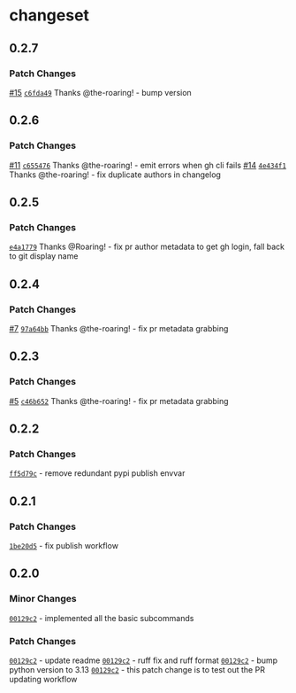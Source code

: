 # changeset

## 0.2.7

### Patch Changes

[#15](https://github.com/the-roaring/pychangeset/pull/15) [`c6fda49`](https://github.com/the-roaring/pychangeset/commit/c6fda49) Thanks @the-roaring! - bump version

## 0.2.6

### Patch Changes

[#11](https://github.com/the-roaring/pychangeset/pull/11) [`c655476`](https://github.com/the-roaring/pychangeset/commit/c655476) Thanks @the-roaring! - emit errors when gh cli fails
[#14](https://github.com/the-roaring/pychangeset/pull/14) [`4e434f1`](https://github.com/the-roaring/pychangeset/commit/4e434f1) Thanks @the-roaring! - fix duplicate authors in changelog

## 0.2.5

### Patch Changes

[`e4a1779`](https://github.com/the-roaring/pychangeset/commit/e4a1779) Thanks @Roaring! - fix pr author metadata to get gh login, fall back to git display name

## 0.2.4

### Patch Changes

[#7](https://github.com/the-roaring/pychangeset/pull/7) [`97a64bb`](https://github.com/the-roaring/pychangeset/commit/97a64bb) Thanks @the-roaring! - fix pr metadata grabbing

## 0.2.3

### Patch Changes

[#5](https://github.com/the-roaring/pychangeset/pull/5) [`c46b652`](https://github.com/the-roaring/pychangeset/commit/c46b652) Thanks @the-roaring! - fix pr metadata grabbing

## 0.2.2

### Patch Changes

[`ff5d79c`](https://github.com/browserbase/pychangeset/commit/ff5d79c) - remove redundant pypi publish envvar

## 0.2.1

### Patch Changes

[`1be20d5`](https://github.com/browserbase/pychangeset/commit/1be20d5) - fix publish workflow

## 0.2.0

### Minor Changes

[`00129c2`](https://github.com/browserbase/pychangeset/commit/00129c2) - implemented all the basic subcommands

### Patch Changes

[`00129c2`](https://github.com/browserbase/pychangeset/commit/00129c2) - update readme
[`00129c2`](https://github.com/browserbase/pychangeset/commit/00129c2) - ruff fix and ruff format
[`00129c2`](https://github.com/browserbase/pychangeset/commit/00129c2) - bump python version to 3.13
[`00129c2`](https://github.com/browserbase/pychangeset/commit/00129c2) - this patch change is to test out the PR updating workflow

